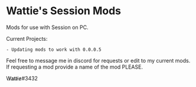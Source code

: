 # Wattie's Session Mods
Mods for use with Session on PC.

Current Projects:

	- Updating mods to work with 0.0.0.5
  
  Feel free to message me in discord for requests or edit to my current mods. 
  If requesting a mod provide a name of the mod PLEASE.
  
  
W̷a̷t̷t̷i̷e̷#3432
